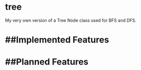 tree
====

My very own version of a Tree Node class used for BFS and DFS.



##Implemented Features
======================


##Planned Features
==================
